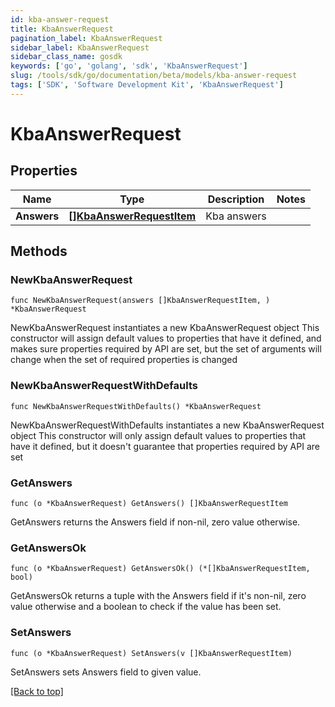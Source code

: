 ```yaml
---
id: kba-answer-request
title: KbaAnswerRequest
pagination_label: KbaAnswerRequest
sidebar_label: KbaAnswerRequest
sidebar_class_name: gosdk
keywords: ['go', 'golang', 'sdk', 'KbaAnswerRequest'] 
slug: /tools/sdk/go/documentation/beta/models/kba-answer-request
tags: ['SDK', 'Software Development Kit', 'KbaAnswerRequest']
---
```


# KbaAnswerRequest

## Properties

Name | Type | Description | Notes
------------ | ------------- | ------------- | -------------
**Answers** | [**[]KbaAnswerRequestItem**](KbaAnswerRequestItem) | Kba answers | 

## Methods

### NewKbaAnswerRequest

`func NewKbaAnswerRequest(answers []KbaAnswerRequestItem, ) *KbaAnswerRequest`

NewKbaAnswerRequest instantiates a new KbaAnswerRequest object
This constructor will assign default values to properties that have it defined,
and makes sure properties required by API are set, but the set of arguments
will change when the set of required properties is changed

### NewKbaAnswerRequestWithDefaults

`func NewKbaAnswerRequestWithDefaults() *KbaAnswerRequest`

NewKbaAnswerRequestWithDefaults instantiates a new KbaAnswerRequest object
This constructor will only assign default values to properties that have it defined,
but it doesn't guarantee that properties required by API are set

### GetAnswers

`func (o *KbaAnswerRequest) GetAnswers() []KbaAnswerRequestItem`

GetAnswers returns the Answers field if non-nil, zero value otherwise.

### GetAnswersOk

`func (o *KbaAnswerRequest) GetAnswersOk() (*[]KbaAnswerRequestItem, bool)`

GetAnswersOk returns a tuple with the Answers field if it's non-nil, zero value otherwise
and a boolean to check if the value has been set.

### SetAnswers

`func (o *KbaAnswerRequest) SetAnswers(v []KbaAnswerRequestItem)`

SetAnswers sets Answers field to given value.



[[Back to top]](#) 



